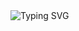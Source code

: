 <div>
  <img align="left" src="https://readme-typing-svg.demolab.com?font=Ramabharda&duration=700&size=16&color=0969DA&multiline=True&repeat=False&width=440&height=600&lines=$+Pip+install+Kinga;;██████████████████████████████████████████ 100%;;Successfully+installed+Kinga;;;$+Python+-m+Kinga+download+'en';;██████████████████████████████████████████ 100%;;Installed+model+'en';;;$+Python;;>+import+Kinga;>+file+=+open('readme.md');>+print(file);;Hello,+if+you've+made+it+this+far,;don't+think+I'm+going+to+write+anything;creative+here,+I'm+just+trying+to+code+something,;fix+bugs,+and+turn+it+into+something+useful.;It+would+be+nice+to+make+someone's+job+more;enjoyable+without+having+to+deal+with+all+this.;Yes...that's+what+I'm+trying+to+do.;Thanks,+cheers." alt="Typing SVG" />
</div>
